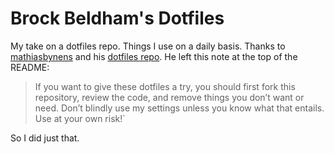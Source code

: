 # Brock Beldham's Dotfiles
My take on a dotfiles repo. Things I use on a daily basis. Thanks to [mathiasbynens](https://github.com/mathiasbynens) and his [dotfiles repo](https://github.com/mathiasbynens/dotfiles). He left this note at the top of the README: 
> If you want to give these dotfiles a try, you should first fork this repository, review the code, and remove things you don’t want or need. Don’t blindly use my settings unless you know what that entails. Use at your own risk!`

So I did just that.
